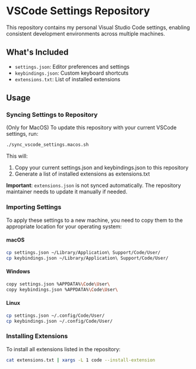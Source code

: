# VSCode Settings Repository

This repository contains my personal Visual Studio Code settings, enabling consistent development environments across multiple machines.

## What's Included

- `settings.json`: Editor preferences and settings
- `keybindings.json`: Custom keyboard shortcuts
- `extensions.txt`: List of installed extensions

## Usage

### Syncing Settings to Repository

(Only for MacOS) To update this repository with your current VSCode settings, run:

```bash
./sync_vscode_settings.macos.sh
```

This will:
1. Copy your current settings.json and keybindings.json to this repository
2. Generate a list of installed extensions as extensions.txt

**Important**: `extensions.json` is not synced automatically. The repository maintainer needs to update it manually if needed.

### Importing Settings

To apply these settings to a new machine, you need to copy them to the appropriate location for your operating system:

#### macOS
```bash
cp settings.json ~/Library/Application\ Support/Code/User/
cp keybindings.json ~/Library/Application\ Support/Code/User/
```

#### Windows
```bash
copy settings.json %APPDATA%\Code\User\
copy keybindings.json %APPDATA%\Code\User\
```

#### Linux
```bash
cp settings.json ~/.config/Code/User/
cp keybindings.json ~/.config/Code/User/
```

### Installing Extensions

To install all extensions listed in the repository:

```bash
cat extensions.txt | xargs -L 1 code --install-extension
```
